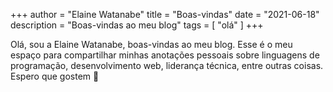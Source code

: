 +++
author = "Elaine Watanabe"
title = "Boas-vindas"
date = "2021-06-18"
description = "Boas-vindas ao meu blog"
tags = [
    "olá"
]
+++

Olá, sou a Elaine Watanabe, boas-vindas ao meu blog.
Esse é o meu espaço para compartilhar minhas anotações pessoais sobre linguagens de programação, desenvolvimento web, liderança técnica, entre outras coisas.
Espero que gostem :purple_heart:
